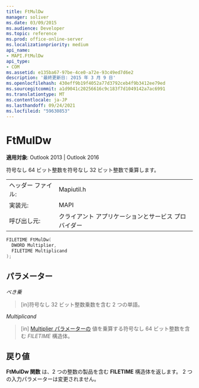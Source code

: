 ```yaml
---
title: FtMulDw
manager: soliver
ms.date: 03/09/2015
ms.audience: Developer
ms.topic: reference
ms.prod: office-online-server
ms.localizationpriority: medium
api_name:
- MAPI.FtMulDw
api_type:
- COM
ms.assetid: e135ba67-97be-4ce0-a72e-93c49ed7d6e2
description: '最終更新日: 2015 年 3 月 9 日'
ms.openlocfilehash: 430eff9b19f4052a77d3792ceb4f9b3412ee79ed
ms.sourcegitcommit: a1d9041c20256616c9c183f7d1049142a7ac6991
ms.translationtype: MT
ms.contentlocale: ja-JP
ms.lasthandoff: 09/24/2021
ms.locfileid: "59630853"
---
```

# <a name="ftmuldw"></a>FtMulDw

  
  
**適用対象**: Outlook 2013 | Outlook 2016 
  
符号なし 64 ビット整数を符号なし 32 ビット整数で乗算します。
  
|||
|:-----|:-----|
|ヘッダー ファイル:  <br/> |Mapiutil.h  <br/> |
|実装元:  <br/> |MAPI  <br/> |
|呼び出し元:  <br/> |クライアント アプリケーションとサービス プロバイダー  <br/> |
   
```cpp
FILETIME FtMulDw(
  DWORD Multiplier,
  FILETIME Multiplicand
);
```

## <a name="parameters"></a>パラメーター

 _べき乗_
  
> [in]符号なし 32 ビット整数乗数を含む 2 つの単語。 
    
 _Multiplicand_
  
> [in] [Multiplier パラメーターの](filetime.md) 値を乗算する符号なし 64 ビット整数を含む  _FILETIME_ 構造体。 
    
## <a name="return-value"></a>戻り値

**FtMulDw 関数** は、2 つの整数の製品を含む **FILETIME** 構造体を返します。 2 つの入力パラメーターは変更されません。 
  

